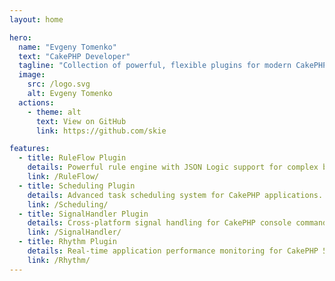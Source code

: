 ```yaml
---
layout: home

hero:
  name: "Evgeny Tomenko"
  text: "CakePHP Developer"
  tagline: "Collection of powerful, flexible plugins for modern CakePHP applications"
  image:
    src: /logo.svg
    alt: Evgeny Tomenko
  actions:
    - theme: alt
      text: View on GitHub
      link: https://github.com/skie

features:
  - title: RuleFlow Plugin
    details: Powerful rule engine with JSON Logic support for complex business rules. Transform CakePHP validation rules, integrate with FormHelper, and create dynamic rule-based workflows.
    link: /RuleFlow/
  - title: Scheduling Plugin
    details: Advanced task scheduling system for CakePHP applications. Schedule CakePHP commands, shell scripts, and background tasks with cron-like syntax and powerful monitoring capabilities.
    link: /Scheduling/
  - title: SignalHandler Plugin
    details: Cross-platform signal handling for CakePHP console commands. Enable graceful termination of long-running commands with zero external dependencies and full event system integration.
    link: /SignalHandler/
  - title: Rhythm Plugin
    details: Real-time application performance monitoring for CakePHP 5.x applications with comprehensive metric collection, storage, and visualization.
    link: /Rhythm/
---
```

